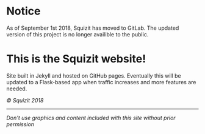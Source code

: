# Notice
As of September 1st 2018, Squizit has moved to GitLab. The updated version of this project is no longer availible to the public.

# This is the Squizit website!

Site built in Jekyll and hosted on GitHub pages. Eventually this will be updated to a Flask-based app when traffic increases and more features are needed.

*&copy; Squizit 2018*

---

*Don't use graphics and content included with this site without prior permission*
